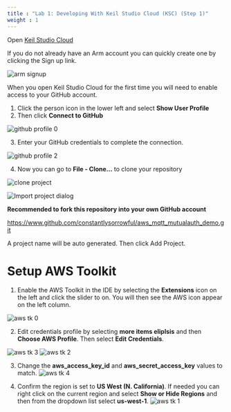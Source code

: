 ```yaml
---
title : "Lab 1: Developing With Keil Studio Cloud (KSC) (Step 1)"
weight : 1
---
```


Open [Keil Studio Cloud](https://studio.keil.arm.com) 

If you do not already have an Arm account you can quickly create one by clicking the Sign up link.

![arm signup](/static/ksc-login.png)

When you open Keil Studio Cloud for the first time you will need to enable access to your GitHub account.

1. Click the person icon in the lower left and select **Show User Profile**
2. Then click **Connect to GitHub**

![github profile 0](/static/github-profile-0.png)

3. Enter your GitHub credentials to complete the connection.

![github profile 2](/static/github-profile-2.png)

4. Now you can go to **File - Clone...** to clone your repository

![clone project](/static/clone.png)

![Import project dialog](/static/import_project2.png)

**Recommended to fork this repository into your own GitHub account**

https://www.github.com/constantlysorrowful/aws_mqtt_mutualauth_demo.git

A project name will be auto generated. Then click Add Project.

# Setup AWS Toolkit

1. Enable the AWS Toolkit in the IDE by selecting the **Extensions** icon on the left and click the slider to on. You will then see the AWS icon appear on the left column.

![aws tk 0](/static/aws-tk-0.png)

2. Edit credentials profile by selecting **more items eliplsis** and then **Choose AWS Profile**. Then select **Edit Credentials**.

![aws tk 3](/static/aws-tk-3.png)
![aws tk 2](/static/aws-tk-2.png)

3. Change the **aws_access_key_id** and **aws_secret_access_key** values to match.
![aws tk 4](/static/aws-tk-4.png)

4. Confirm the region is set to **US West (N. California)**. If needed you can right click on the current region and select **Show or Hide Regions** and then from the dropdown list select **us-west-1**.
![aws tk 1](/static/aws-tk-1.png)